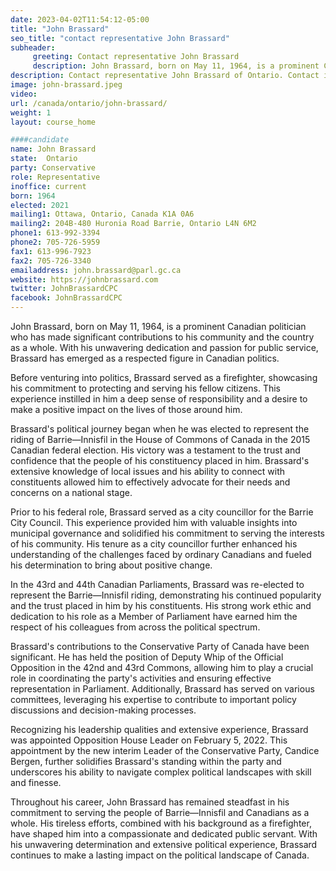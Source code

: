 ```yaml
---
date: 2023-04-02T11:54:12-05:00
title: "John Brassard"
seo_title: "contact representative John Brassard"
subheader:
     greeting: Contact representative John Brassard
     description: John Brassard, born on May 11, 1964, is a prominent Canadian politician who has made significant contributions to his community and the country as a whole.
description: Contact representative John Brassard of Ontario. Contact information for John Brassard includes email address, phone number, and mailing address.
image: john-brassard.jpeg
video:
url: /canada/ontario/john-brassard/
weight: 1
layout: course_home

####candidate
name: John Brassard
state:	Ontario
party: Conservative
role: Representative
inoffice: current
born: 1964
elected: 2021
mailing1: Ottawa, Ontario, Canada K1A 0A6
mailing2: 204B-480 Huronia Road Barrie, Ontario L4N 6M2
phone1: 613-992-3394
phone2: 705-726-5959
fax1: 613-996-7923
fax2: 705-726-3340
emailaddress: john.brassard@parl.gc.ca
website: https://johnbrassard.com
twitter: JohnBrassardCPC
facebook: JohnBrassardCPC
---
```


John Brassard, born on May 11, 1964, is a prominent Canadian politician who has made significant contributions to his community and the country as a whole. With his unwavering dedication and passion for public service, Brassard has emerged as a respected figure in Canadian politics.

Before venturing into politics, Brassard served as a firefighter, showcasing his commitment to protecting and serving his fellow citizens. This experience instilled in him a deep sense of responsibility and a desire to make a positive impact on the lives of those around him.

Brassard's political journey began when he was elected to represent the riding of Barrie—Innisfil in the House of Commons of Canada in the 2015 Canadian federal election. His victory was a testament to the trust and confidence that the people of his constituency placed in him. Brassard's extensive knowledge of local issues and his ability to connect with constituents allowed him to effectively advocate for their needs and concerns on a national stage.

Prior to his federal role, Brassard served as a city councillor for the Barrie City Council. This experience provided him with valuable insights into municipal governance and solidified his commitment to serving the interests of his community. His tenure as a city councillor further enhanced his understanding of the challenges faced by ordinary Canadians and fueled his determination to bring about positive change.

In the 43rd and 44th Canadian Parliaments, Brassard was re-elected to represent the Barrie—Innisfil riding, demonstrating his continued popularity and the trust placed in him by his constituents. His strong work ethic and dedication to his role as a Member of Parliament have earned him the respect of his colleagues from across the political spectrum.

Brassard's contributions to the Conservative Party of Canada have been significant. He has held the position of Deputy Whip of the Official Opposition in the 42nd and 43rd Commons, allowing him to play a crucial role in coordinating the party's activities and ensuring effective representation in Parliament. Additionally, Brassard has served on various committees, leveraging his expertise to contribute to important policy discussions and decision-making processes.

Recognizing his leadership qualities and extensive experience, Brassard was appointed Opposition House Leader on February 5, 2022. This appointment by the new interim Leader of the Conservative Party, Candice Bergen, further solidifies Brassard's standing within the party and underscores his ability to navigate complex political landscapes with skill and finesse.

Throughout his career, John Brassard has remained steadfast in his commitment to serving the people of Barrie—Innisfil and Canadians as a whole. His tireless efforts, combined with his background as a firefighter, have shaped him into a compassionate and dedicated public servant. With his unwavering determination and extensive political experience, Brassard continues to make a lasting impact on the political landscape of Canada.
